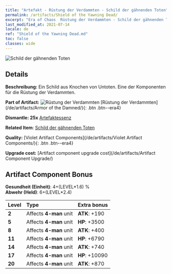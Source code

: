 ```yaml
---
title: "Artefakt - Rüstung der Verdammten - Schild der gähnenden Toten"
permalink: /artifacts/Shield of the Yawning Dead/
excerpt: "Era of Chaos  Rüstung der Verdammten - Schild der gähnenden Toten. Ein Schild aus Knochen von Untoten. Eine der Komponenten für die Rüstung der Verdammten."
last_modified_at: 2021-07-14
locale: de
ref: "Shield of the Yawning Dead.md"
toc: false
classes: wide
---
```


 ![Schild der gähnenden Toten](/images/t/artifact_40302.png)



## Details

 **Beschreibung:** Ein Schild aus Knochen von Untoten. Eine der Komponenten für die Rüstung der Verdammten.

 **Part of Artifact:** ![Rüstung der Verdammten](/images/t/icon_artifact_30.png) [Rüstung der Verdammten](/de/artifacts/Armor of the Damned/){: .btn .btn--era4}

 **Dismantle: 25x** [Artefaktessenz](/ItemsDE/con_905/)

 **Related Item**: [Schild der gähnenden Toten](/ItemsDE/art_122/)

 **Quality:** [Violet Artifact Components](/de/artifacts/Violet Artifact Components/){: .btn .btn--era4}

 **Upgrade cost:** [Artifact component upgrade cost](/de/artifacts/Artifact Component Upgrade/)

## Artifact Component Bonus

  **Gesundheit (Einheit)**: 4+(LEVEL\*1.6) %<br/>**Abwehr (Held)**: 6+(LEVEL\*2.4)

  |  Level  | Type |    Extra bonus  | 
  |:--------|:-----|:----------------| 
  | **2** | Affects **4-man** unit | **ATK**: +190 | 
  | **5** | Affects **4-man** unit | **HP**: +3500 | 
  | **8** | Affects **4-man** unit | **ATK**: +400 | 
  | **11** | Affects **4-man** unit | **HP**: +6790 | 
  | **14** | Affects **4-man** unit | **ATK**: +740 | 
  | **17** | Affects **4-man** unit | **HP**: +10090 | 
  | **20** | Affects **4-man** unit | **ATK**: +870 | 
